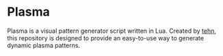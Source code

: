 # Plasma

Plasma is a visual pattern generator script written in Lua. Created by [tehn](https://github.com/tehn), this repository is designed to provide an easy-to-use way to generate dynamic plasma patterns.
